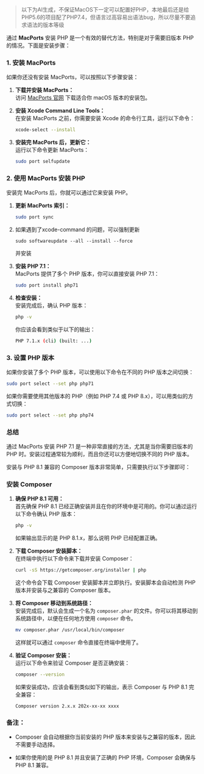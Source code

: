 > 以下为AI生成，不保证MacOS下一定可以配置好PHP，本地最后还是给PHP5.6的项目配了PHP7.4，但语言过高容易出语法bug，所以尽量不要追求语法的版本等级

通过 **MacPorts** 安装 PHP 是一个有效的替代方法，特别是对于需要旧版本 PHP 的情况。下面是安装步骤：

### 1. 安装 MacPorts

如果你还没有安装 MacPorts，可以按照以下步骤安装：

1. **下载并安装 MacPorts：**  
    访问 [MacPorts 官网](https://www.macports.org/) 下载适合你 macOS 版本的安装包。
    
2. **安装 Xcode Command Line Tools：**  
    在安装 MacPorts 之前，你需要安装 Xcode 的命令行工具，运行以下命令：
    
    ```bash
    xcode-select --install
    ```
    
3. **安装完 MacPorts 后，更新它：**  
    运行以下命令更新 MacPorts：
    
    ```bash
    sudo port selfupdate
    ```
    

### 2. 使用 MacPorts 安装 PHP

安装完 MacPorts 后，你就可以通过它来安装 PHP。

1. **更新 MacPorts 索引：**

    ```bash
    sudo port sync
    ```

2. 如果遇到了xcode-command 的问题，可以强制更新

    ```shell
    sudo softwareupdate --all --install --force
    ```

    并安装

3. **安装 PHP 7.1：**  
    MacPorts 提供了多个 PHP 版本，你可以直接安装 PHP 7.1：
    
    ```bash
    sudo port install php71
    ```
    
4. **检查安装：**  
    安装完成后，确认 PHP 版本：
    
    ```bash
    php -v
    ```
    
    你应该会看到类似于以下的输出：
    
    ```bash
    PHP 7.1.x (cli) (built: ...)
    ```
    

### 3. 设置 PHP 版本

如果你安装了多个 PHP 版本，可以使用以下命令在不同的 PHP 版本之间切换：

```bash
sudo port select --set php php71
```

如果你需要使用其他版本的 PHP（例如 PHP 7.4 或 PHP 8.x），可以用类似的方式切换：

```bash
sudo port select --set php php74
```

### 总结

通过 MacPorts 安装 PHP 7.1 是一种非常直接的方法，尤其是当你需要旧版本的 PHP 时。安装过程通常较为顺利，而且你还可以方便地切换不同的 PHP 版本。


安装与 PHP 8.1 兼容的 Composer 版本非常简单，只需要执行以下步骤即可：

### 安装 Composer

1. **确保 PHP 8.1 可用：**  
    首先确保 PHP 8.1 已经正确安装并且在你的环境中是可用的。你可以通过运行以下命令确认 PHP 版本：
    
    ```bash
    php -v
    ```
    
    如果输出显示的是 PHP 8.1.x，那么说明 PHP 已经配置正确。
    
2. **下载 Composer 安装脚本：**  
    在终端中执行以下命令来下载并安装 Composer：
    
    ```bash
    curl -sS https://getcomposer.org/installer | php
    ```
    
    这个命令会下载 Composer 安装脚本并立即执行。安装脚本会自动检测 PHP 版本并安装与之兼容的 Composer 版本。
    
3. **将 Composer 移动到系统路径：**  
    安装完成后，默认会生成一个名为 `composer.phar` 的文件。你可以将其移动到系统路径中，以便在任何地方使用 `composer` 命令。
    
    ```bash
    mv composer.phar /usr/local/bin/composer
    ```
    
    这样就可以通过 `composer` 命令直接在终端中使用了。
    
4. **验证 Composer 安装：**  
    运行以下命令来验证 Composer 是否正确安装：
    
    ```bash
    composer --version
    ```
    
    如果安装成功，应该会看到类似如下的输出，表示 Composer 与 PHP 8.1 完全兼容：
    
    ```
    Composer version 2.x.x 202x-xx-xx xxxx
    ```
    

### 备注：

- Composer 会自动根据你当前安装的 PHP 版本来安装与之兼容的版本，因此不需要手动选择。
  
- 如果你使用的是 PHP 8.1 并且安装了正确的 PHP 环境，Composer 会确保与 PHP 8.1 兼容。
